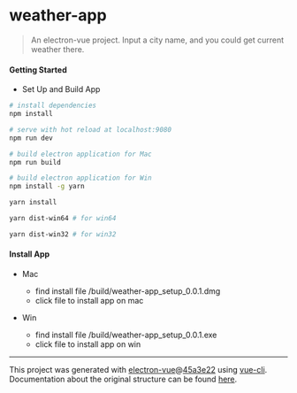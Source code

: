 # weather-app

> An electron-vue project. 
> Input a city name, and you could get current weather there.

#### Getting Started
* Set Up and Build App
``` bash
# install dependencies
npm install

# serve with hot reload at localhost:9080
npm run dev

# build electron application for Mac
npm run build

# build electron application for Win
npm install -g yarn

yarn install

yarn dist-win64 # for win64

yarn dist-win32 # for win32
```

#### Install App
* Mac
  + find install file /build/weather-app_setup_0.0.1.dmg
  + click file to install app on mac

* Win
  + find install file /build/weather-app_setup_0.0.1.exe
  + click file to install app on win

---

This project was generated with [electron-vue](https://github.com/SimulatedGREG/electron-vue)@[45a3e22](https://github.com/SimulatedGREG/electron-vue/tree/45a3e224e7bb8fc71909021ccfdcfec0f461f634) using [vue-cli](https://github.com/vuejs/vue-cli). Documentation about the original structure can be found [here](https://simulatedgreg.gitbooks.io/electron-vue/content/index.html).
